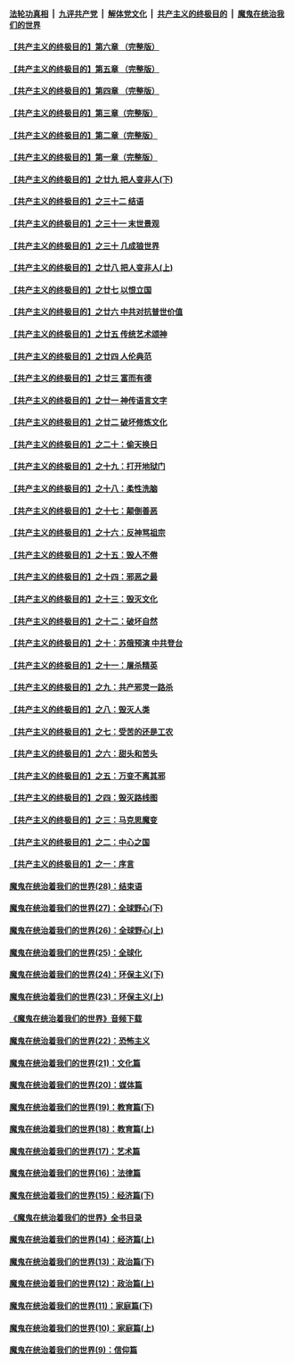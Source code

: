 

####  [法轮功真相](../../../../basic/blob/master/README.md?t=07090102) &nbsp;|&nbsp; [九评共产党](../../../../9ping.md/blob/master/README.md?t=07090102) &nbsp;|&nbsp; [解体党文化](../../../../jtdwh.md/blob/master/README.md?t=07090102)  &nbsp;|&nbsp; [共产主义的终极目的](../../../../gczydzjmd.md/blob/master/README.md?t=07090102) &nbsp;|&nbsp; [魔鬼在统治我们的世界](../../../../mgztzwmdsj.md/blob/master/README.md?t=07090102) 

#### [【共产主义的终极目的】第六章 （完整版）](../pages/nsc422/n11428913.md?t=07090102) 

#### [【共产主义的终极目的】第五章 （完整版）](../pages/nsc422/n11428912.md?t=07090102) 

#### [【共产主义的终极目的】第四章 （完整版）](../pages/nsc422/n11428907.md?t=07090102) 

#### [【共产主义的终极目的】第三章（完整版）](../pages/nsc422/n11428848.md?t=07090102) 

#### [【共产主义的终极目的】第二章（完整版）](../pages/nsc422/n11428831.md?t=07090102) 

#### [【共产主义的终极目的】第一章（完整版）](../pages/nsc422/n11417651.md?t=07090102) 

#### [【共产主义的终极目的】之廿九 把人变非人(下)](../pages/nsc422/n11344140.md?t=07090102) 

#### [【共产主义的终极目的】之三十二 结语](../pages/nsc422/n11360535.md?t=07090102) 

#### [【共产主义的终极目的】之三十一 末世景观](../pages/nsc422/n11351129.md?t=07090102) 

#### [【共产主义的终极目的】之三十 几成狼世界](../pages/nsc422/n11348280.md?t=07090102) 

#### [【共产主义的终极目的】之廿八 把人变非人(上)](../pages/nsc422/n11340492.md?t=07090102) 

#### [【共产主义的终极目的】之廿七 以恨立国](../pages/nsc422/n11336944.md?t=07090102) 

#### [【共产主义的终极目的】之廿六 中共对抗普世价值](../pages/nsc422/n11324785.md?t=07090102) 

#### [【共产主义的终极目的】之廿五 传统艺术颂神](../pages/nsc422/n11296396.md?t=07090102) 

#### [【共产主义的终极目的】之廿四 人伦典范](../pages/nsc422/n11296397.md?t=07090102) 

#### [【共产主义的终极目的】之廿三 富而有德](../pages/nsc422/n11283598.md?t=07090102) 

#### [【共产主义的终极目的】之廿一 神传语言文字](../pages/nsc422/n11263265.md?t=07090102) 

#### [【共产主义的终极目的】之廿二 破坏修炼文化](../pages/nsc422/n11245728.md?t=07090102) 

#### [【共产主义的终极目的】之二十：偷天换日](../pages/nsc422/n11238846.md?t=07090102) 

#### [【共产主义的终极目的】之十九：打开地狱门](../pages/nsc422/n11206376.md?t=07090102) 

#### [【共产主义的终极目的】之十八：柔性洗脑](../pages/nsc422/n11199994.md?t=07090102) 

#### [【共产主义的终极目的】之十七：颠倒善恶](../pages/nsc422/n11179782.md?t=07090102) 

#### [【共产主义的终极目的】之十六：反神骂祖宗](../pages/nsc422/n11166798.md?t=07090102) 

#### [【共产主义的终极目的】之十五：毁人不倦](../pages/nsc422/n11166792.md?t=07090102) 

#### [【共产主义的终极目的】之十四：邪恶之最](../pages/nsc422/n11150249.md?t=07090102) 

#### [【共产主义的终极目的】之十三：毁灭文化](../pages/nsc422/n11135227.md?t=07090102) 

#### [【共产主义的终极目的】之十二：破坏自然](../pages/nsc422/n11135214.md?t=07090102) 

#### [【共产主义的终极目的】之十：苏俄预演 中共登台](../pages/nsc422/n11118424.md?t=07090102) 

#### [【共产主义的终极目的】之十一：屠杀精英](../pages/nsc422/n11118442.md?t=07090102) 

#### [【共产主义的终极目的】之九：共产邪灵一路杀](../pages/nsc422/n11114139.md?t=07090102) 

#### [【共产主义的终极目的】之八：毁灭人类](../pages/nsc422/n11108503.md?t=07090102) 

#### [【共产主义的终极目的】之七：受苦的还是工农](../pages/nsc422/n11101809.md?t=07090102) 

#### [【共产主义的终极目的】之六：甜头和苦头](../pages/nsc422/n11096971.md?t=07090102) 

#### [【共产主义的终极目的】之五：万变不离其邪](../pages/nsc422/n11091285.md?t=07090102) 

#### [【共产主义的终极目的】之四：毁灭路线图](../pages/nsc422/n11086284.md?t=07090102) 

#### [【共产主义的终极目的】之三：马克思魔变](../pages/nsc422/n11061941.md?t=07090102) 

#### [【共产主义的终极目的】之二：中心之国](../pages/nsc422/n11047728.md?t=07090102) 

#### [【共产主义的终极目的】之一：序言](../pages/nsc422/n11086077.md?t=07090102) 

#### [魔鬼在统治着我们的世界(28)：结束语](../pages/nsc422/n10936246.md?t=07090102) 

#### [魔鬼在统治着我们的世界(27)：全球野心(下)](../pages/nsc422/n10928319.md?t=07090102) 

#### [魔鬼在统治着我们的世界(26)：全球野心(上)](../pages/nsc422/n10900318.md?t=07090102) 

#### [魔鬼在统治着我们的世界(25)：全球化](../pages/nsc422/n10788205.md?t=07090102) 

#### [魔鬼在统治着我们的世界(24)：环保主义(下)](../pages/nsc422/n10695307.md?t=07090102) 

#### [魔鬼在统治着我们的世界(23)：环保主义(上)](../pages/nsc422/n10688613.md?t=07090102) 

#### [《魔鬼在统治着我们的世界》音频下载](../pages/nsc422/n10635553.md?t=07090102) 

#### [魔鬼在统治着我们的世界(22)：恐怖主义](../pages/nsc422/n10614727.md?t=07090102) 

#### [魔鬼在统治着我们的世界(21)：文化篇](../pages/nsc422/n10597706.md?t=07090102) 

#### [魔鬼在统治着我们的世界(20)：媒体篇](../pages/nsc422/n10586579.md?t=07090102) 

#### [魔鬼在统治着我们的世界(19)：教育篇(下)](../pages/nsc422/n10564808.md?t=07090102) 

#### [魔鬼在统治着我们的世界(18)：教育篇(上)](../pages/nsc422/n10526970.md?t=07090102) 

#### [魔鬼在统治着我们的世界(17)：艺术篇](../pages/nsc422/n10499093.md?t=07090102) 

#### [魔鬼在统治着我们的世界(16)：法律篇](../pages/nsc422/n10485969.md?t=07090102) 

#### [魔鬼在统治着我们的世界(15)：经济篇(下)](../pages/nsc422/n10469975.md?t=07090102) 

#### [《魔鬼在统治着我们的世界》全书目录](../pages/nsc422/n10464261.md?t=07090102) 

#### [魔鬼在统治着我们的世界(14)：经济篇(上)](../pages/nsc422/n10457370.md?t=07090102) 

#### [魔鬼在统治着我们的世界(13)：政治篇(下)](../pages/nsc422/n10448270.md?t=07090102) 

#### [魔鬼在统治着我们的世界(12)：政治篇(上)](../pages/nsc422/n10444576.md?t=07090102) 

#### [魔鬼在统治着我们的世界(11)：家庭篇(下)](../pages/nsc422/n10440961.md?t=07090102) 

#### [魔鬼在统治着我们的世界(10)：家庭篇(上)](../pages/nsc422/n10435448.md?t=07090102) 

#### [魔鬼在统治着我们的世界(9)：信仰篇](../pages/nsc422/n10432159.md?t=07090102) 

